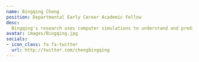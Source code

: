 ```yaml
---
name: Bingqing Cheng
position: Departmental Early Career Academic Fellow
desc:
  Bingqing's research uses computer simulations to understand and predict material properties, with a particular focus on exploiting machine-learning (ML) methods to extend the scope of atomistic simulations. She has investigated phenomena and problems including interfaces, nucleation, crystal plasticity, nuclear quantum effects, crystal defects, and thermodynamic stabilities of materials.    
avatar: images/Bingqing.jpg
socials:
- icon_class: fa fa-twitter
  url: http://twitter.com/chengbingqing
---
```

